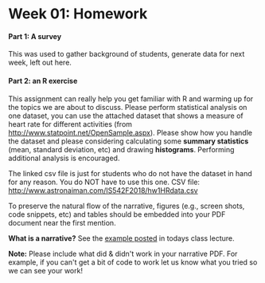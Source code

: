 # Week 01: Homework

#### Part 1: A survey 
 This was used to gather background of students, generate data for next week, left out here.
 
#### Part 2: an R exercise

This assignment can really help you get familiar with R and warming up for the topics we are about to discuss. Please perform statistical analysis on one dataset, you can use the attached dataset that shows a measure of heart rate for different activities (from http://www.statpoint.net/OpenSample.aspx). Please show how you handle the dataset and please considering calculating some **summary statistics** (mean, standard deviation, etc) and drawing **histograms**. Performing additional analysis is encouraged. 

The linked csv file is just for students who do not have the dataset in hand for any reason. You do NOT have to use this one.  CSV file: http://www.astronaiman.com/IS542F2018/hw1HRdata.csv 

To preserve the natural flow of the narrative, figures (e.g., screen shots, code snippets, etc) and tables should be embedded into your PDF document near the first mention.

**What is a narrative?**  See the [example posted](narrative.md) in todays class lecture.

**Note:** Please include what did & didn't work in your narrative PDF.  For example, if you can't get a bit of code to work let us know what you tried so we can see your work!
